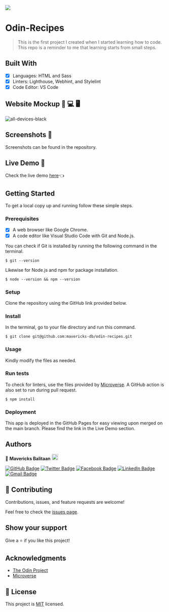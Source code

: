![](https://img.shields.io/badge/The_Odin_Project-e3b261)

# Odin-Recipes

> This is the first project I created when I started learning how to code. This repo is a reminder to me that learning starts from small steps.


## Built With

- [x] Languages: HTML and Sass
- [x] Linters: Lighthouse, Webhint, and Stylelint
- [x] Code Editor: VS Code

## Website Mockup 📱 💻 🖥️
![all-devices-black](https://user-images.githubusercontent.com/98527559/166161290-d26eba7f-d8ec-453e-8119-304619dccc01.png)

## Screenshots 📸
Screenshots can be found in the repository.

## Live Demo 🔗

Check the live demo [here](https://mavericks-db.github.io/odin-recipes/)👈

## Getting Started

To get a local copy up and running follow these simple steps.

### Prerequisites

- [x] A web browser like Google Chrome.
- [x] A code editor like Visual Studio Code with Git and Node.js.

You can check if Git is installed by running the following command in the terminal.
```
$ git --version
```

Likewise for Node.js and npm for package installation.
```
$ node --version && npm --version
```

### Setup

Clone the repository using the GitHub link provided below.

### Install

In the terminal, go to your file directory and run this command.

```
$ git clone git@github.com:mavericks-db/odin-recipes.git
```

### Usage

Kindly modify the files as needed.

### Run tests

To check for linters, use the files provided by [Microverse](https://github.com/microverseinc/linters-config). A GitHub action is also set to run during pull request.
```
$ npm install
```

### Deployment

This app is deployed in the GitHub Pages for easy viewing upon merged on the main branch.
Please find the link in the Live Demo section.


## Authors

👤 **Mavericks Balitaan** <img src="https://emojis.slackmojis.com/emojis/images/1531849430/4246/blob-sunglasses.gif?1531849430" width="20"/>

  [![GitHub Badge](https://img.shields.io/badge/-mavericks--db-white?logo=GitHub&logoColor=181717&style=plastic)](https://github.com/mavericks-db) [![Twitter Badge](https://img.shields.io/badge/-mavericks__db-white?logo=Twitter&logoColor=1DA1F2&style=plastic)](https://twitter.com/mavericks_db) [![Facebook Badge](https://img.shields.io/badge/-mavericksdb-white?logo=Facebook&logoColor=1877F2&style=plastic)](https://www.facebook.com/mavericksdb/) [![LinkedIn Badge](https://img.shields.io/badge/-mavericks--db-white?logo=LinkedIn&logoColor=0A66C2&style=plastic)](https://www.linkedin.com/in/mavericks-db/) [![Gmail Badge](https://img.shields.io/badge/-@balitaanmavericks-white?logo=Gmail&logoColor=EA4335&style=plastic)](mailto:balitaanmavericks@gmail.com)

## 🤝 Contributing

Contributions, issues, and feature requests are welcome!

Feel free to check the [issues page](https://github.com/mavericks-db/odin-recipes/issues).

## Show your support

Give a ⭐️ if you like this project!

## Acknowledgments

- [The Odin Project](https://www.theodinproject.com/)
- [Microverse](https://www.microverse.org/)

## 📝 License

This project is [MIT](./MIT.md) licensed.